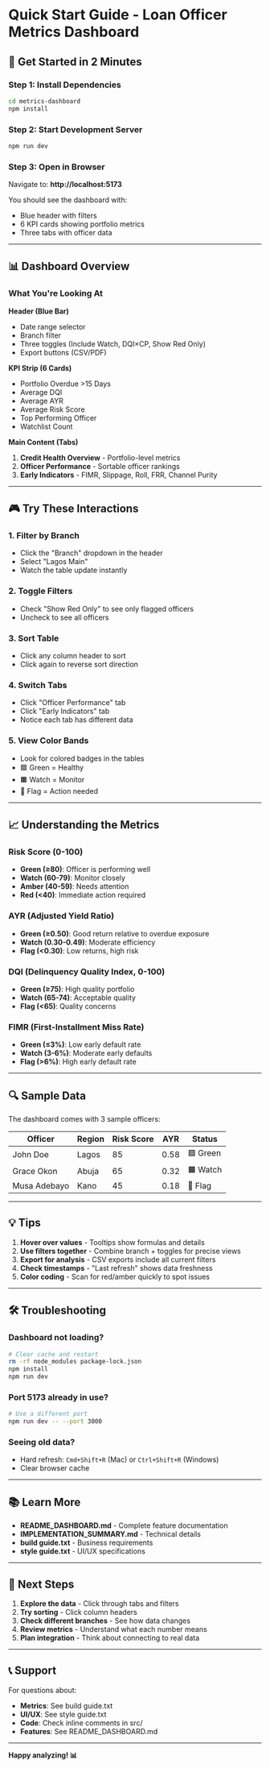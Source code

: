 # Quick Start Guide - Loan Officer Metrics Dashboard

## 🚀 Get Started in 2 Minutes

### Step 1: Install Dependencies
```bash
cd metrics-dashboard
npm install
```

### Step 2: Start Development Server
```bash
npm run dev
```

### Step 3: Open in Browser
Navigate to: **http://localhost:5173**

You should see the dashboard with:
- Blue header with filters
- 6 KPI cards showing portfolio metrics
- Three tabs with officer data

---

## 📊 Dashboard Overview

### What You're Looking At

**Header (Blue Bar)**
- Date range selector
- Branch filter
- Three toggles (Include Watch, DQI×CP, Show Red Only)
- Export buttons (CSV/PDF)

**KPI Strip (6 Cards)**
- Portfolio Overdue >15 Days
- Average DQI
- Average AYR
- Average Risk Score
- Top Performing Officer
- Watchlist Count

**Main Content (Tabs)**
1. **Credit Health Overview** - Portfolio-level metrics
2. **Officer Performance** - Sortable officer rankings
3. **Early Indicators** - FIMR, Slippage, Roll, FRR, Channel Purity

---

## 🎮 Try These Interactions

### 1. Filter by Branch
- Click the "Branch" dropdown in the header
- Select "Lagos Main"
- Watch the table update instantly

### 2. Toggle Filters
- Check "Show Red Only" to see only flagged officers
- Uncheck to see all officers

### 3. Sort Table
- Click any column header to sort
- Click again to reverse sort direction

### 4. Switch Tabs
- Click "Officer Performance" tab
- Click "Early Indicators" tab
- Notice each tab has different data

### 5. View Color Bands
- Look for colored badges in the tables
- 🟩 Green = Healthy
- 🟧 Watch = Monitor
- 🔴 Flag = Action needed

---

## 📈 Understanding the Metrics

### Risk Score (0-100)
- **Green (≥80)**: Officer is performing well
- **Watch (60-79)**: Monitor closely
- **Amber (40-59)**: Needs attention
- **Red (<40)**: Immediate action required

### AYR (Adjusted Yield Ratio)
- **Green (≥0.50)**: Good return relative to overdue exposure
- **Watch (0.30-0.49)**: Moderate efficiency
- **Flag (<0.30)**: Low returns, high risk

### DQI (Delinquency Quality Index, 0-100)
- **Green (≥75)**: High quality portfolio
- **Watch (65-74)**: Acceptable quality
- **Flag (<65)**: Quality concerns

### FIMR (First-Installment Miss Rate)
- **Green (≤3%)**: Low early default rate
- **Watch (3-6%)**: Moderate early defaults
- **Flag (>6%)**: High early default rate

---

## 🔍 Sample Data

The dashboard comes with 3 sample officers:

| Officer | Region | Risk Score | AYR | Status |
|---------|--------|-----------|-----|--------|
| John Doe | Lagos | 85 | 0.58 | 🟩 Green |
| Grace Okon | Abuja | 65 | 0.32 | 🟧 Watch |
| Musa Adebayo | Kano | 45 | 0.18 | 🔴 Flag |

---

## 💡 Tips

1. **Hover over values** - Tooltips show formulas and details
2. **Use filters together** - Combine branch + toggles for precise views
3. **Export for analysis** - CSV exports include all current filters
4. **Check timestamps** - "Last refresh" shows data freshness
5. **Color coding** - Scan for red/amber quickly to spot issues

---

## 🛠️ Troubleshooting

### Dashboard not loading?
```bash
# Clear cache and restart
rm -rf node_modules package-lock.json
npm install
npm run dev
```

### Port 5173 already in use?
```bash
# Use a different port
npm run dev -- --port 3000
```

### Seeing old data?
- Hard refresh: `Cmd+Shift+R` (Mac) or `Ctrl+Shift+R` (Windows)
- Clear browser cache

---

## 📚 Learn More

- **README_DASHBOARD.md** - Complete feature documentation
- **IMPLEMENTATION_SUMMARY.md** - Technical details
- **build guide.txt** - Business requirements
- **style guide.txt** - UI/UX specifications

---

## 🎯 Next Steps

1. **Explore the data** - Click through tabs and filters
2. **Try sorting** - Click column headers
3. **Check different branches** - See how data changes
4. **Review metrics** - Understand what each number means
5. **Plan integration** - Think about connecting to real data

---

## 📞 Support

For questions about:
- **Metrics**: See build guide.txt
- **UI/UX**: See style guide.txt
- **Code**: Check inline comments in src/
- **Features**: See README_DASHBOARD.md

---

**Happy analyzing! 📊**

